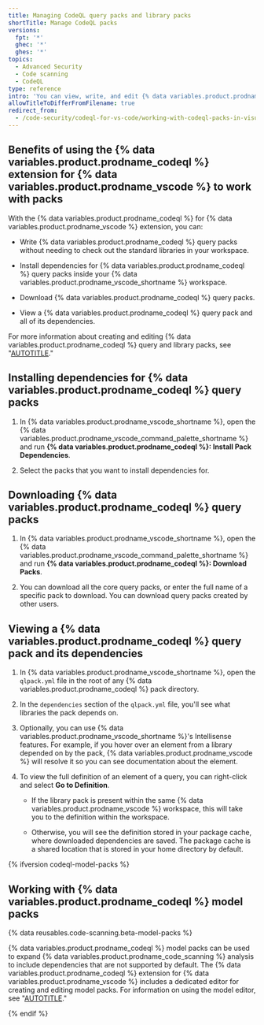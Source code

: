 ```yaml
---
title: Managing CodeQL query packs and library packs
shortTitle: Manage CodeQL packs
versions:
  fpt: '*'
  ghec: '*'
  ghes: '*'
topics:
  - Advanced Security
  - Code scanning
  - CodeQL
type: reference
intro: 'You can view, write, and edit {% data variables.product.prodname_codeql %} query and library packs in {% data variables.product.prodname_vscode %} using the {% data variables.product.prodname_codeql %} extension.'
allowTitleToDifferFromFilename: true
redirect_from:
  - /code-security/codeql-for-vs-code/working-with-codeql-packs-in-visual-studio-code
---
```


## Benefits of using the {% data variables.product.prodname_codeql %} extension for {% data variables.product.prodname_vscode %} to work with packs

With the {% data variables.product.prodname_codeql %} for {% data variables.product.prodname_vscode %} extension, you can:

- Write {% data variables.product.prodname_codeql %} query packs without needing to check out the standard libraries in your workspace.

- Install dependencies for {% data variables.product.prodname_codeql %} query packs inside your {% data variables.product.prodname_vscode_shortname %} workspace.

- Download {% data variables.product.prodname_codeql %} query packs.

- View a {% data variables.product.prodname_codeql %} query pack and all of its dependencies.

For more information about creating and editing {% data variables.product.prodname_codeql %} query and library packs, see "[AUTOTITLE](/code-security/codeql-cli/using-the-advanced-functionality-of-the-codeql-cli/creating-and-working-with-codeql-packs)."

## Installing dependencies for {% data variables.product.prodname_codeql %} query packs

1. In {% data variables.product.prodname_vscode_shortname %}, open the {% data variables.product.prodname_vscode_command_palette_shortname %} and run **{% data variables.product.prodname_codeql %}: Install Pack Dependencies**.

1. Select the packs that you want to install dependencies for.

## Downloading {% data variables.product.prodname_codeql %} query packs

1. In {% data variables.product.prodname_vscode_shortname %}, open the {% data variables.product.prodname_vscode_command_palette_shortname %} and run **{% data variables.product.prodname_codeql %}: Download Packs**.

1. You can download all the core query packs, or enter the full name of a specific pack to download. You can download query packs created by other users.

## Viewing a {% data variables.product.prodname_codeql %} query pack and its dependencies

1. In {% data variables.product.prodname_vscode_shortname %}, open the `qlpack.yml` file in the root of any {% data variables.product.prodname_codeql %} pack directory.

1. In the `dependencies` section of the `qlpack.yml` file, you'll see what libraries the pack depends on.

1. Optionally, you can use {% data variables.product.prodname_vscode_shortname %}'s Intellisense features. For example, if you hover over an element from a library depended on by the pack, {% data variables.product.prodname_vscode %} will resolve it so you can see documentation about the element.

1. To view the full definition of an element of a query, you can right-click and select **Go to Definition**.

   - If the library pack is present within the same {% data variables.product.prodname_vscode %} workspace, this will take you to the definition within the workspace.

   - Otherwise, you will see the definition stored in your package cache, where downloaded dependencies are saved. The package cache is a shared location that is stored in your home directory by default.

{% ifversion codeql-model-packs %}

## Working with {% data variables.product.prodname_codeql %} model packs

{% data reusables.code-scanning.beta-model-packs %}

{% data variables.product.prodname_codeql %} model packs can be used to expand {% data variables.product.prodname_code_scanning %} analysis to include dependencies that are not supported by default. The {% data variables.product.prodname_codeql %} extension for {% data variables.product.prodname_vscode %} includes a dedicated editor for creating and editing model packs. For information on using the model editor, see "[AUTOTITLE](/code-security/codeql-for-vs-code/using-the-advanced-functionality-of-the-codeql-for-vs-code-extension/using-the-codeql-model-editor)."

{% endif %}
